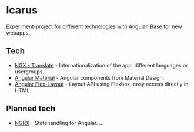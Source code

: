 # Icarus
Experiment-project for different technologies with Angular. Base for new webapps.

## Tech

* [NGX - Translate](https://www.npmjs.com/package/@ngx-translate/core) - Internationalization of the app, different languages or usergroups.
* [Angular Material](https://v9.material.angular.io/) - Angular components from Material Design.
* [Angular Flex-Layout](https://github.com/angular/flex-layout) - Layout API using Flexbox, easy access directly in HTML.


## Planned tech

* [NGRX](https://ngrx.io/) - Statehandling for Angular.
...